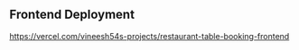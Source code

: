 ## Frontend Deployment

<https://vercel.com/vineesh54s-projects/restaurant-table-booking-frontend>


